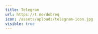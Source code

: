 ```yaml
---
title: Telegram
url: https://t.me/dobreq
icon: /assets/uploads/telegram-icon.jpg
visible: true
---
```

